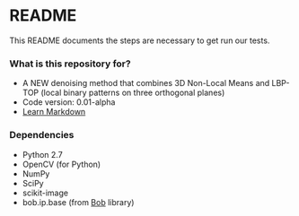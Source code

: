 # README #

This README documents the steps are necessary to get run our tests.

### What is this repository for? ###

* A NEW denoising method that combines 3D Non-Local Means and LBP-TOP (local binary patterns on three orthogonal planes)
* Code version: 0.01-alpha
* [Learn Markdown](https://bitbucket.org/tutorials/markdowndemo)

### Dependencies ###

* Python 2.7
* OpenCV (for Python)
* NumPy
* SciPy
* scikit-image
* bob.ip.base (from [Bob](https://www.idiap.ch/software/bob/docs/releases/last/sphinx/html/index.html) library)
